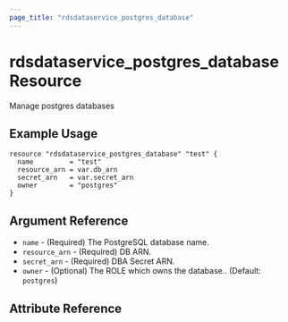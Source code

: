 ```yaml
---
page_title: "rdsdataservice_postgres_database"
---
```


# rdsdataservice_postgres_database Resource

Manage postgres databases

## Example Usage

```hcl
resource "rdsdataservice_postgres_database" "test" {
  name         = "test"
  resource_arn = var.db_arn
  secret_arn   = var.secret_arn
  owner        = "postgres"
}
```

## Argument Reference

- `name` - (Required) The PostgreSQL database name.
- `resource_arn` - (Required) DB ARN.
- `secret_arn` - (Required) DBA Secret ARN.
- `owner` - (Optional) The ROLE which owns the database.. (Default: `postgres`)

## Attribute Reference
